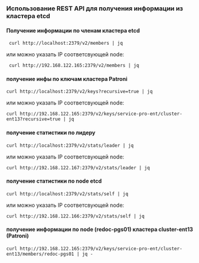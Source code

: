 ### Использование REST API для получения информации из кластера etcd

#### Получение информации по членам кластера etcd

     curl http://localhost:2379/v2/members | jq
     
или можно указать IP соответсвующей node:

     curl http://192.168.122.165:2379/v2/members | jq

#### получение инфы по ключам кластера Patroni

    curl http://localhost:2379/v2/keys?recursive=true | jq
    
или можно указать IP соответсвующей node:    
    
    curl http://192.168.122.165:2379/v2/keys/service-pro-ent/cluster-ent13?recursive=true | jq
    
#### получение статистики по лидеру

    curl http://localhost:2379/v2/stats/leader | jq
    
 или можно указать IP соответсвующей node:   
    
    curl http://192.168.122.167:2379/v2/stats/leader | jq

#### получение статистики по node etcd

    curl http://localhost:2379/v2/stats/self | jq
  
или можно указать IP соответсвующей node:
  
    curl http://192.168.122.166:2379/v2/stats/self | jq
    

#### получение информации по node (redoc-pgs01) кластера cluster-ent13 (Patroni)

    curl http://192.168.122.165:2379/v2/keys/service-pro-ent/cluster-ent13/members/redoc-pgs01 | jq - 
    
